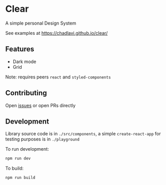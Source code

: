 # Clear

A simple personal Design System

See examples at https://chadlavi.github.io/clear/

## Features

* Dark mode
* Grid

Note: requires peers `react` and `styled-components` 

## Contributing

Open [issues](https://github.com/chadlavi/clear/issues) or open PRs directly

## Development

Library source code is in `./src/components`, a simple `create-react-app` for testing purposes is in `./playground`

To run development:
```sh
npm run dev
```

To build:
```sh
npm run build
```